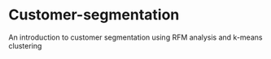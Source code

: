 # Customer-segmentation
An introduction to customer segmentation using RFM analysis and k-means clustering
